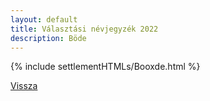 ```yaml
---
layout: default
title: Választási névjegyzék 2022
description: Böde
---
```


{% include settlementHTMLs/Booxde.html %}

[Vissza](../)